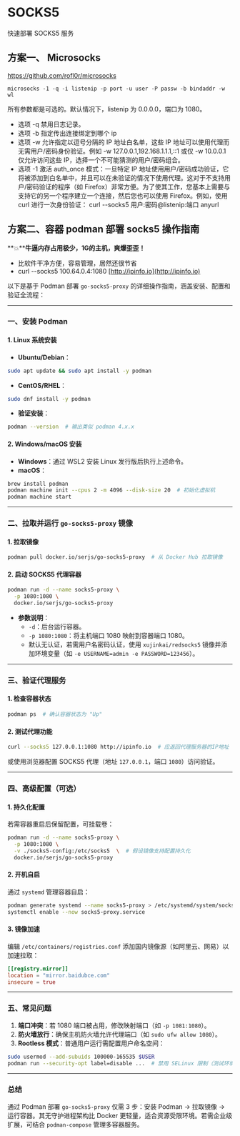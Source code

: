 # SOCKS5

快速部署 SOCKS5 服务

## 方案一、 Microsocks

<https://github.com/rofl0r/microsocks>

```text
microsocks -1 -q -i listenip -p port -u user -P passw -b bindaddr -w wl
```

所有参数都是可选的。默认情况下，listenip 为 0.0.0.0，端口为 1080。

* 选项 -q 禁用日志记录。
* 选项 -b 指定传出连接绑定到哪个 ip
* 选项 -w 允许指定以逗号分隔的 IP 地址白名单，这些 IP 地址可以使用代理而无需用户/密码身份验证。例如 -w 127.0.0.1,192.168.1.1.1,::1 或仅 -w 10.0.0.1 仅允许访问这些 IP，选择一个不可能猜测的用户/密码组合。
* 选项 -1 激活 auth\_once 模式：一旦特定 IP 地址使用用户/密码成功验证，它将被添加到白名单中，并且可以在未验证的情况下使用代理。这对于不支持用户/密码验证的程序（如 Firefox）非常方便。为了使其工作，您基本上需要与支持它的另一个程序建立一个连接，然后您也可以使用 Firefox。例如，使用 curl 进行一次身份验证： curl --socks5 用户:密码@listenip:端口 anyurl


## 方案二、容器 podman 部署 socks5 操作指南

**💥****牛逼内存占用极少，1G的主机，爽爆歪歪！**

- 比软件干净方便，容易管理，居然还很节省
- curl --socks5 100.64.0.4:1080 [http://ipinfo.io](http://ipinfo.io)



以下是基于 Podman 部署 `go-socks5-proxy` 的详细操作指南，涵盖安装、配置和验证全流程：

---

### 一、安装 Podman

#### 1. **Linux 系统安装**  

- **Ubuntu/Debian**：  

```Bash
sudo apt update && sudo apt install -y podman
```
- **CentOS/RHEL**：  

```Bash
sudo dnf install -y podman
```
- **验证安装**：  

```Bash
podman --version  # 输出类似 podman 4.x.x
```

#### 2. **Windows/macOS 安装**  

- **Windows**：通过 WSL2 安装 Linux 发行版后执行上述命令。  
- **macOS**：  

```Bash
brew install podman
podman machine init --cpus 2 -m 4096 --disk-size 20  # 初始化虚拟机
podman machine start
```

---

### 二、拉取并运行 `go-socks5-proxy` 镜像

#### 1. **拉取镜像**  

```Bash
podman pull docker.io/serjs/go-socks5-proxy  # 从 Docker Hub 拉取镜像
```

#### 2. **启动 SOCKS5 代理容器**  

```Bash
podman run -d --name socks5-proxy \
  -p 1080:1080 \
  docker.io/serjs/go-socks5-proxy
```

- **参数说明**：  
    - `-d`：后台运行容器。  
    - `-p 1080:1080`：将主机端口 1080 映射到容器端口 1080。  
    - 默认无认证，若需用户名密码认证，使用 `xujinkai/redsocks5` 镜像并添加环境变量（如 `-e USERNAME=admin -e PASSWORD=123456`）。  

---

### 三、验证代理服务

#### 1. **检查容器状态**  

```Bash
podman ps  # 确认容器状态为 "Up"
```

#### 2. **测试代理功能**  

```Bash
curl --socks5 127.0.0.1:1080 http://ipinfo.io  # 应返回代理服务器的IP地址
```

或使用浏览器配置 SOCKS5 代理（地址 `127.0.0.1`，端口 `1080`）访问验证。  

---

### 四、高级配置（可选）

#### 1. **持久化配置**  

若需容器重启后保留配置，可挂载卷：  

```Bash
podman run -d --name socks5-proxy \
  -p 1080:1080 \
  -v ./socks5-config:/etc/socks5  \  # 假设镜像支持配置持久化
  docker.io/serjs/go-socks5-proxy
```

#### 2. **开机自启**  

通过 `systemd` 管理容器自启：  

```Bash
podman generate systemd --name socks5-proxy > /etc/systemd/system/socks5-proxy.service
systemctl enable --now socks5-proxy.service
```

#### 3. **镜像加速**  

编辑 `/etc/containers/registries.conf` 添加国内镜像源（如阿里云、网易）以加速拉取：  

```Toml
[[registry.mirror]]
location = "mirror.baidubce.com"
insecure = true
```

---

### 五、常见问题

1. **端口冲突**：若 1080 端口被占用，修改映射端口（如 `-p 1081:1080`）。  
2. **防火墙放行**：确保主机防火墙允许代理端口（如 `sudo ufw allow 1080`）。  
3. **Rootless 模式**：普通用户运行需配置用户命名空间：  

```Bash
sudo usermod --add-subuids 100000-165535 $USER
podman run --security-opt label=disable ...  # 禁用 SELinux 限制（测试环境）
```

---

### 总结

通过 Podman 部署 `go-socks5-proxy` 仅需 3 步：安装 Podman → 拉取镜像 → 运行容器。其无守护进程架构比 Docker 更轻量，适合资源受限环境。若需企业级扩展，可结合 `podman-compose` 管理多容器服务。